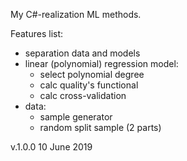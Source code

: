 My C#-realization ML methods.

Features list:

- separation data and models
- linear (polynomial) regression  model:
    - select polynomial degree
    - calc quality's functional
    - calc cross-validation
- data:
    - sample generator
    - random split sample (2 parts)
    
v.1.0.0 10 June 2019
